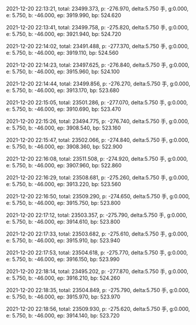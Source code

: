 2021-12-20 22:13:21, total: 23499.373, p: -276.970, delta:5.750 手, g:0.000, e: 5.750, b: -46.000, ep: 3919.990, bp: 524.620

2021-12-20 22:13:41, total: 23499.758, p: -275.820, delta:5.750 手, g:0.000, e: 5.750, b: -46.000, ep: 3921.940, bp: 524.720

2021-12-20 22:14:02, total: 23491.488, p: -277.370, delta:5.750 手, g:0.000, e: 5.750, b: -46.000, ep: 3919.110, bp: 524.560

2021-12-20 22:14:23, total: 23497.625, p: -276.840, delta:5.750 手, g:0.000, e: 5.750, b: -46.000, ep: 3915.960, bp: 524.100

2021-12-20 22:14:44, total: 23499.856, p: -276.270, delta:5.750 手, g:0.000, e: 5.750, b: -46.000, ep: 3913.170, bp: 523.680

2021-12-20 22:15:05, total: 23501.286, p: -277.070, delta:5.750 手, g:0.000, e: 5.750, b: -46.000, ep: 3910.690, bp: 523.470

2021-12-20 22:15:26, total: 23494.775, p: -276.740, delta:5.750 手, g:0.000, e: 5.750, b: -46.000, ep: 3908.540, bp: 523.160

2021-12-20 22:15:47, total: 23502.066, p: -274.840, delta:5.750 手, g:0.000, e: 5.750, b: -46.000, ep: 3908.360, bp: 522.900

2021-12-20 22:16:08, total: 23511.508, p: -274.920, delta:5.750 手, g:0.000, e: 5.750, b: -46.000, ep: 3907.960, bp: 522.860

2021-12-20 22:16:29, total: 23508.681, p: -275.260, delta:5.750 手, g:0.000, e: 5.750, b: -46.000, ep: 3913.220, bp: 523.560

2021-12-20 22:16:50, total: 23509.290, p: -274.650, delta:5.750 手, g:0.000, e: 5.750, b: -46.000, ep: 3915.750, bp: 523.800

2021-12-20 22:17:12, total: 23503.357, p: -275.790, delta:5.750 手, g:0.000, e: 5.750, b: -46.000, ep: 3914.610, bp: 523.800

2021-12-20 22:17:33, total: 23503.682, p: -275.610, delta:5.750 手, g:0.000, e: 5.750, b: -46.000, ep: 3915.910, bp: 523.940

2021-12-20 22:17:53, total: 23504.618, p: -275.770, delta:5.750 手, g:0.000, e: 5.750, b: -46.000, ep: 3916.150, bp: 523.990

2021-12-20 22:18:14, total: 23495.202, p: -277.870, delta:5.750 手, g:0.000, e: 5.750, b: -46.000, ep: 3916.210, bp: 524.260

2021-12-20 22:18:35, total: 23504.849, p: -275.790, delta:5.750 手, g:0.000, e: 5.750, b: -46.000, ep: 3915.970, bp: 523.970

2021-12-20 22:18:56, total: 23509.930, p: -275.620, delta:5.750 手, g:0.000, e: 5.750, b: -46.000, ep: 3914.140, bp: 523.720